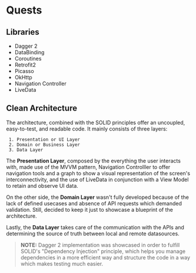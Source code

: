 # Quests

## Libraries

 - Dagger 2
 - DataBinding
 - Coroutines
 - Retrofit2
 - Picasso
 - OkHttp
 - Navigation Controller
 - LiveData

##  Clean Architecture
The architecture, combined with the SOLID principles offer an uncoupled, easy-to-test, and readable code. It mainly consists of three layers: 

	 1. Presentation or UI Layer
	 2. Domain or Business Layer
	 3. Data Layer

The **Presentation Layer**, composed by the everything the user interacts with, made use of the MVVM pattern, Navigation Controlller to offer navigation tools and a graph to show a visual representation of the screen's interconnectivity, and the use of LiveData in conjunction with a View Model to retain and observe UI data.

On the other side, the **Domain Layer** wasn't fully developed because of the lack of defined usecases and absence of API requests which demanded validation. Still, decided to keep it just to showcase a blueprint of the architecture.

Lastly, the **Data Layer** takes care of the communication with the APIs and determining the source of truth between local and remote datasources. 

>**NOTE:** Dagger 2 implementation was showcased in order to fulfill SOLID's "Dependency Injection" principle, which helps you manage dependencies in a more efficient way and structure the code in a way which makes testing much easier.





